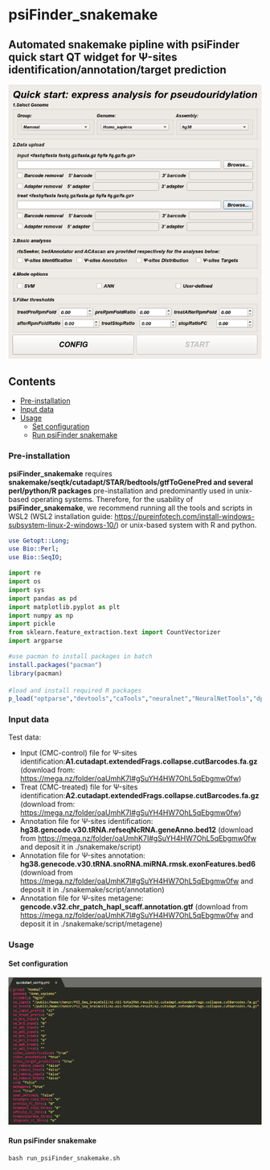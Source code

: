 # psiFinder_snakemake

## Automated snakemake pipline with psiFinder quick start QT widget for Ψ-sites identification/annotation/target prediction

![quick_start](quick_start.png)

## Contents
- [Pre-installation](#pre-installation)
- [Input data](#input-data)
- [Usage](#Usage)
  - [Set configuration](#set-configuration)
  - [Run psiFinder snakemake](#run-psiFinder-snakemake)

### Pre-installation
**psiFinder_snakemake** requires **snakemake/seqtk/cutadapt/STAR/bedtools/gtfToGenePred and several perl/python/R packages** pre-installation and predominantly used in unix-based operating systems. Therefore, for the usability of **psiFinder_snakemake**, we recommend running all the tools and scripts in WSL2 (WSL2 installation guide: https://pureinfotech.com/install-windows-subsystem-linux-2-windows-10/) or unix-based system with R and python.

```perl
use Getopt::Long;
use Bio::Perl;
use Bio::SeqIO;
```

```python
import re
import os
import sys
import pandas as pd
import matplotlib.pyplot as plt
import numpy as np
import pickle
from sklearn.feature_extraction.text import CountVectorizer
import argparse
```

```R
#use pacman to install packages in batch
install.packages("pacman")
library(pacman)

#load and install required R packages 
p_load("optparse","devtools","caTools","neuralnet","NeuralNetTools","dplyr","stringr","gridExtra","cowplot","pROC","mccr","ggplot2","ggpol","ggpubr","RColorBrewer","openxlsx","reshape2","factoextra","bedr","scales","e1071","tidyr")
```

### Input data
Test data: 
- Input (CMC-control) file for Ψ-sites identification:**A1.cutadapt.extendedFrags.collapse.cutBarcodes.fa.gz** (download from: https://mega.nz/folder/oaUmhK7I#gSuYH4HW7OhL5qEbgmw0fw)
- Treat (CMC-treated) file for Ψ-sites identification:**A2.cutadapt.extendedFrags.collapse.cutBarcodes.fa.gz** (download from: https://mega.nz/folder/oaUmhK7I#gSuYH4HW7OhL5qEbgmw0fw)
- Annotation file for Ψ-sites identification: **hg38.gencode.v30.tRNA.refseqNcRNA.geneAnno.bed12** (download from https://mega.nz/folder/oaUmhK7I#gSuYH4HW7OhL5qEbgmw0fw and deposit it in  ./snakemake/script)
- Annotation file for Ψ-sites annotation: **hg38.genecode.v30.tRNA.snoRNA.miRNA.rmsk.exonFeatures.bed6** (download from https://mega.nz/folder/oaUmhK7I#gSuYH4HW7OhL5qEbgmw0fw and deposit it in  ./snakemake/script/annotation)
- Annotation file for Ψ-sites metagene: **gencode.v32.chr_patch_hapl_scaff.annotation.gtf** (download from https://mega.nz/folder/oaUmhK7I#gSuYH4HW7OhL5qEbgmw0fw and deposit it in  ./snakemake/script/metagene)

### Usage

#### Set configuration

![quickstart_config](quickstart_config.png)

#### Run psiFinder snakemake
```shell
bash run_psiFinder_snakemake.sh
```
